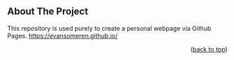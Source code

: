 <a id="readme-top"></a>

<!-- ABOUT THE PROJECT -->
## About The Project

This repository is used purely to create a personal webpage via Github Pages.
https://evansomeren.github.io/

<p align="right">(<a href="#readme-top">back to top</a>)</p>
